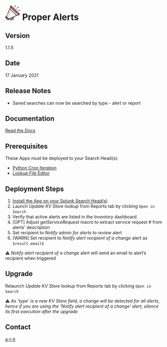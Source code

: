 #	![](./doc/img/icon.svg) Proper Alerts


##	Version


1.1.5


##	Date


17 January 2021


##	Release Notes


* Saved searches can now be searched by type - alert or report
 

##	Documentation


[Read the Docs](https://proper-alerts.rtfd.io)


##	Prerequisites


These Apps must be deployed to your Search Head(s):

- [Python Cron Iteration](https://splunkbase.splunk.com/app/4027/)
- [Lookup File Editor](https://splunkbase.splunk.com/app/1724/)


##	Deployment Steps


1.	[Install the App on your Splunk Search Head(s)](https://docs.splunk.com/Documentation/Splunk/latest/Admin/Deployappsandadd-ons#Deployment_architectures)
2.	Launch *Update KV Store lookup* from Reports tab by clicking ``Open in Search``
3.	Verify that active alerts are listed in the *Inventory* dashboard
4.	[OPT] Adjust *getServiceRequest* macro to extract service request # from alerts' description
5.	Set recipient to *Notify admin for alerts to review* alert
6.	[WARN] Set recipient to *Notify alert recipient of a change* alert as ``$result.email$``

:warning: *Notify alert recipient of a change* alert will send an email to alert’s recipient when triggered


##	Upgrade


Relaunch *Update KV Store lookup* from Reports tab by clicking ``Open in Search``

:warning: *As 'type' is a new KV Store field, a change will be detected for all alerts, hence if you are using the 'Notify alert recipient of a change' alert, silence its first execution after the upgrade*


##	Contact


[a-l-h](https://github.com/a-l-h)

